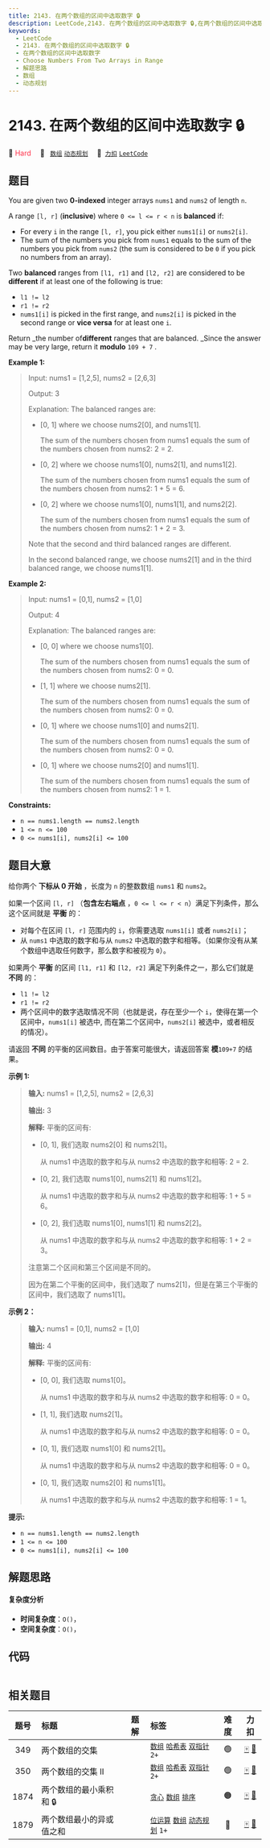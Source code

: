 ```yaml
---
title: 2143. 在两个数组的区间中选取数字 🔒
description: LeetCode,2143. 在两个数组的区间中选取数字 🔒,在两个数组的区间中选取数字,Choose Numbers From Two Arrays in Range,解题思路,数组,动态规划
keywords:
  - LeetCode
  - 2143. 在两个数组的区间中选取数字 🔒
  - 在两个数组的区间中选取数字
  - Choose Numbers From Two Arrays in Range
  - 解题思路
  - 数组
  - 动态规划
---
```


# 2143. 在两个数组的区间中选取数字 🔒

🔴 <font color=#ff334b>Hard</font>&emsp; 🔖&ensp; [`数组`](/tag/array.md) [`动态规划`](/tag/dynamic-programming.md)&emsp; 🔗&ensp;[`力扣`](https://leetcode.cn/problems/choose-numbers-from-two-arrays-in-range) [`LeetCode`](https://leetcode.com/problems/choose-numbers-from-two-arrays-in-range)

## 题目

You are given two **0-indexed** integer arrays `nums1` and `nums2` of length
`n`.

A range `[l, r]` (**inclusive**) where `0 <= l <= r < n` is **balanced** if:

  * For every `i` in the range `[l, r]`, you pick either `nums1[i]` or `nums2[i]`.
  * The sum of the numbers you pick from `nums1` equals to the sum of the numbers you pick from `nums2` (the sum is considered to be `0` if you pick no numbers from an array).

Two **balanced** ranges from `[l1, r1]` and `[l2, r2]` are considered to be
**different** if at least one of the following is true:

  * `l1 != l2`
  * `r1 != r2`
  * `nums1[i]` is picked in the first range, and `nums2[i]` is picked in the second range or **vice versa** for at least one `i`.

Return _the number of**different** ranges that are balanced. _Since the answer
may be very large, return it **modulo** `109 + 7` _._



**Example 1:**

> Input: nums1 = [1,2,5], nums2 = [2,6,3]
> 
> Output: 3
> 
> Explanation: The balanced ranges are:
> - [0, 1] where we choose nums2[0], and nums1[1].
> 
>   The sum of the numbers chosen from nums1 equals the sum of the numbers chosen from nums2: 2 = 2.
> - [0, 2] where we choose nums1[0], nums2[1], and nums1[2].
> 
>   The sum of the numbers chosen from nums1 equals the sum of the numbers chosen from nums2: 1 + 5 = 6.
> - [0, 2] where we choose nums1[0], nums1[1], and nums2[2].
> 
>   The sum of the numbers chosen from nums1 equals the sum of the numbers chosen from nums2: 1 + 2 = 3.
> 
> Note that the second and third balanced ranges are different.
> 
> In the second balanced range, we choose nums2[1] and in the third balanced range, we choose nums1[1].

**Example 2:**

> Input: nums1 = [0,1], nums2 = [1,0]
> 
> Output: 4
> 
> Explanation: The balanced ranges are:
> - [0, 0] where we choose nums1[0].
> 
>   The sum of the numbers chosen from nums1 equals the sum of the numbers chosen from nums2: 0 = 0.
> - [1, 1] where we choose nums2[1].
> 
>   The sum of the numbers chosen from nums1 equals the sum of the numbers chosen from nums2: 0 = 0.
> - [0, 1] where we choose nums1[0] and nums2[1].
> 
>   The sum of the numbers chosen from nums1 equals the sum of the numbers chosen from nums2: 0 = 0.
> - [0, 1] where we choose nums2[0] and nums1[1].
> 
>   The sum of the numbers chosen from nums1 equals the sum of the numbers chosen from nums2: 1 = 1.

**Constraints:**

  * `n == nums1.length == nums2.length`
  * `1 <= n <= 100`
  * `0 <= nums1[i], nums2[i] <= 100`


## 题目大意

给你两个 **下标从 0 开始** ，长度为 `n` 的整数数组 `nums1` 和 `nums2`。

如果一个区间 `[l, r]` （**包含左右端点** ，`0 <= l <= r < n`）满足下列条件，那么这个区间就是 **平衡** 的：

  * 对每个在区间 `[l, r]` 范围内的 `i`，你需要选取 `nums1[i]` 或者 `nums2[i]`；
  * 从 `nums1` 中选取的数字和与从 `nums2` 中选取的数字和相等。（如果你没有从某个数组中选取任何数字，那么数字和被视为 `0`）。

如果两个 **平衡** 的区间 `[l1, r1]` 和 `[l2, r2]` 满足下列条件之一，那么它们就是 **不同** 的：

  * `l1 != l2`
  * `r1 != r2`
  * 两个区间中的数字选取情况不同（也就是说，存在至少一个 `i`，使得在第一个区间中，`nums1[i]` 被选中, 而在第二个区间中，`nums2[i]` 被选中，或者相反的情况）。

请返回 **不同** 的平衡的区间数目。由于答案可能很大，请返回答案 **模**`109+7` 的结果。



**示例 1:**

> 
> 
> 
> 
> 
> **输入:** nums1 = [1,2,5], nums2 = [2,6,3]
> 
> **输出:** 3
> 
> **解释:** 平衡的区间有:
> - [0, 1], 我们选取 nums2[0] 和 nums2[1]。
> 
>   从 nums1 中选取的数字和与从 nums2 中选取的数字和相等: 2 = 2.
> - [0, 2], 我们选取 nums1[0], nums2[1] 和 nums1[2]。
> 
>   从 nums1 中选取的数字和与从 nums2 中选取的数字和相等: 1 + 5 = 6。
> - [0, 2], 我们选取 nums1[0], nums1[1] 和 nums2[2]。
> 
>   从 nums1 中选取的数字和与从 nums2 中选取的数字和相等: 1 + 2 = 3。
> 
> 注意第二个区间和第三个区间是不同的。
> 
> 因为在第二个平衡的区间中，我们选取了 nums2[1]，但是在第三个平衡的区间中，我们选取了 nums1[1]。
> 
> 

**示例 2：**

> 
> 
> 
> 
> 
> **输入:** nums1 = [0,1], nums2 = [1,0]
> 
> **输出:** 4
> 
> **解释:** 平衡的区间有:
> - [0, 0], 我们选取 nums1[0]。
> 
>   从 nums1 中选取的数字和与从 nums2 中选取的数字和相等: 0 = 0。
> - [1, 1], 我们选取 nums2[1]。
> 
>   从 nums1 中选取的数字和与从 nums2 中选取的数字和相等: 0 = 0。
> - [0, 1], 我们选取 nums1[0] 和 nums2[1]。
> 
>   从 nums1 中选取的数字和与从 nums2 中选取的数字和相等: 0 = 0。
> - [0, 1], 我们选取 nums2[0] 和 nums1[1]。
> 
>   从 nums1 中选取的数字和与从 nums2 中选取的数字和相等: 1 = 1。
> 
> 



**提示:**

  * `n == nums1.length == nums2.length`
  * `1 <= n <= 100`
  * `0 <= nums1[i], nums2[i] <= 100`


## 解题思路

#### 复杂度分析

- **时间复杂度**：`O()`，
- **空间复杂度**：`O()`，

## 代码

```javascript

```

## 相关题目

<!-- prettier-ignore -->
| 题号 | 标题 | 题解 | 标签 | 难度 | 力扣 |
| :------: | :------ | :------: | :------ | :------: | :------: |
| 349 | 两个数组的交集 |  |  [`数组`](/tag/array.md) [`哈希表`](/tag/hash-table.md) [`双指针`](/tag/two-pointers.md) `2+` | 🟢 | [🀄️](https://leetcode.cn/problems/intersection-of-two-arrays) [🔗](https://leetcode.com/problems/intersection-of-two-arrays) |
| 350 | 两个数组的交集 II |  |  [`数组`](/tag/array.md) [`哈希表`](/tag/hash-table.md) [`双指针`](/tag/two-pointers.md) `2+` | 🟢 | [🀄️](https://leetcode.cn/problems/intersection-of-two-arrays-ii) [🔗](https://leetcode.com/problems/intersection-of-two-arrays-ii) |
| 1874 | 两个数组的最小乘积和 🔒 |  |  [`贪心`](/tag/greedy.md) [`数组`](/tag/array.md) [`排序`](/tag/sorting.md) | 🟠 | [🀄️](https://leetcode.cn/problems/minimize-product-sum-of-two-arrays) [🔗](https://leetcode.com/problems/minimize-product-sum-of-two-arrays) |
| 1879 | 两个数组最小的异或值之和 |  |  [`位运算`](/tag/bit-manipulation.md) [`数组`](/tag/array.md) [`动态规划`](/tag/dynamic-programming.md) `1+` | 🔴 | [🀄️](https://leetcode.cn/problems/minimum-xor-sum-of-two-arrays) [🔗](https://leetcode.com/problems/minimum-xor-sum-of-two-arrays) |